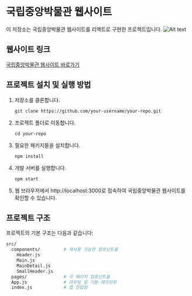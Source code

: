# 국립중앙박물관 웹사이트

이 저장소는 국립중앙박물관 웹사이트를 리액트로 구현한 프로젝트입니다.
![Alt text](image.png)
## 웹사이트 링크

[국립중앙박물관 웹사이트 바로가기](https://www.museum.go.kr/site/main/home)

## 프로젝트 설치 및 실행 방법

1. 저장소를 클론합니다.

   ```shell
   git clone https://github.com/your-username/your-repo.git
   ```

2. 프로젝트 폴더로 이동합니다.
   ```shell
   cd your-repo
   ```
3. 필요한 패키지들을 설치합니다.
   ```shell
   npm install
   ```
4. 개발 서버를 실행합니다.

   ```
   npm start
   ```

5. 웹 브라우저에서 http://localhost:3000로 접속하여 국립중앙박물관 웹사이트를 확인할 수 있습니다.

## 프로젝트 구조

프로젝트의 기본 구조는 다음과 같습니다:

```bash
src/
  components/         # 재사용 가능한 컴포넌트들
    Header.js
    Main.js
    MainDetail.js
    SmallHeader.js
  pages/              # 각 페이지 컴포넌트들
  App.js              # 라우팅 및 기본 레이아웃
  index.js            # 앱 진입점
```

##

